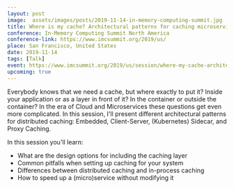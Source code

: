 ```yaml
---
layout: post
image:  assets/images/posts/2019-11-14-in-memory-computing-summit.jpg
title: Where is my cache? Architectural patterns for caching microservices by example
conference: In-Memory Computing Summit North America
conference-link: https://www.imcsummit.org/2019/us/
place: San Francisco, United States
date: 2019-11-14
tags: [Talk]
event: https://www.imcsummit.org/2019/us/session/where-my-cache-architectural-patterns-caching-microservices-example
upcoming: true
---
```


Everybody knows that we need a cache, but where exactly to put it? Inside your application or as a layer in front of it? In the container or outside the container? In the era of Cloud and Microservices these questions get even more complicated. In this session, I'll present different architectural patterns for distributed caching: Embedded, Client-Server, (Kubernetes) Sidecar, and Proxy Caching.

In this session you'll learn:
- What are the design options for including the caching layer
- Common pitfalls when setting up caching for your system
- Differences between distributed caching and in-process caching
- How to speed up a (micro)service without modifying it